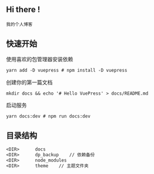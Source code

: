 ## Hi there !
```
我的个人博客
```
## 快速开始
使用喜欢的包管理器安装依赖
```dtd
yarn add -D vuepress # npm install -D vuepress
```
创建你的第一篇文档
```
mkdir docs && echo '# Hello VuePress' > docs/README.md
```
启动服务
```
yarn docs:dev # npm run docs:dev
```

## 目录结构
```dtd
<DIR>      docs 
<DIR>      dp_backup    // 依赖备份
<DIR>      node_modules
<DIR>      theme    // 主题文件夹
```